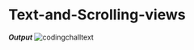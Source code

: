 # Text-and-Scrolling-views
***Output***
![codingchalltext](https://user-images.githubusercontent.com/47654151/111635587-bfe8c980-881f-11eb-90a1-880f3c7dafa2.gif)
